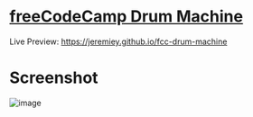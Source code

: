 # [freeCodeCamp Drum Machine](https://www.freecodecamp.org/learn/front-end-development-libraries/front-end-development-libraries-projects/build-a-drum-machine)

Live Preview: <https://jeremiey.github.io/fcc-drum-machine>

# Screenshot

![image](https://user-images.githubusercontent.com/87664239/155020547-e7be04bf-bec2-4199-997c-df03d908355f.png)
